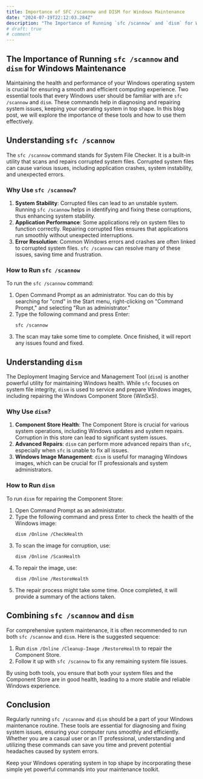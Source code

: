 ```yaml
---
title: Importance of SFC /scannow and DISM for Windows Maintenance
date: "2024-07-19T22:12:03.284Z"
description: "The Importance of Running `sfc /scannow` and `dism` for Windows Maintenance"
# draft: true
# comment
---
```


## The Importance of Running `sfc /scannow` and `dism` for Windows Maintenance

Maintaining the health and performance of your Windows operating system is crucial for ensuring a smooth and efficient computing experience. Two essential tools that every Windows user should be familiar with are `sfc /scannow` and `dism`. These commands help in diagnosing and repairing system issues, keeping your operating system in top shape. In this blog post, we will explore the importance of these tools and how to use them effectively.

## Understanding `sfc /scannow`

The `sfc /scannow` command stands for System File Checker. It is a built-in utility that scans and repairs corrupted system files. Corrupted system files can cause various issues, including application crashes, system instability, and unexpected errors.

### Why Use `sfc /scannow`?

1. **System Stability**: Corrupted files can lead to an unstable system. Running `sfc /scannow` helps in identifying and fixing these corruptions, thus enhancing system stability.
2. **Application Performance**: Some applications rely on system files to function correctly. Repairing corrupted files ensures that applications run smoothly without unexpected interruptions.
3. **Error Resolution**: Common Windows errors and crashes are often linked to corrupted system files. `sfc /scannow` can resolve many of these issues, saving time and frustration.

### How to Run `sfc /scannow`

To run the `sfc /scannow` command:

1. Open Command Prompt as an administrator. You can do this by searching for "cmd" in the Start menu, right-clicking on "Command Prompt," and selecting "Run as administrator."
2. Type the following command and press Enter:
   ```shell
   sfc /scannow
   ```
3. The scan may take some time to complete. Once finished, it will report any issues found and fixed.

## Understanding `dism`

The Deployment Imaging Service and Management Tool (`dism`) is another powerful utility for maintaining Windows health. While `sfc` focuses on system file integrity, `dism` is used to service and prepare Windows images, including repairing the Windows Component Store (WinSxS).

### Why Use `dism`?

1. **Component Store Health**: The Component Store is crucial for various system operations, including Windows updates and system repairs. Corruption in this store can lead to significant system issues.
2. **Advanced Repairs**: `dism` can perform more advanced repairs than `sfc`, especially when `sfc` is unable to fix all issues.
3. **Windows Image Management**: `dism` is useful for managing Windows images, which can be crucial for IT professionals and system administrators.

### How to Run `dism`

To run `dism` for repairing the Component Store:

1. Open Command Prompt as an administrator.
2. Type the following command and press Enter to check the health of the Windows image:
   ```shell
   dism /Online /CheckHealth
   ```
3. To scan the image for corruption, use:
   ```shell
   dism /Online /ScanHealth
   ```
4. To repair the image, use:
   ```shell
   dism /Online /RestoreHealth
   ```
5. The repair process might take some time. Once completed, it will provide a summary of the actions taken.

## Combining `sfc /scannow` and `dism`

For comprehensive system maintenance, it is often recommended to run both `sfc /scannow` and `dism`. Here is the suggested sequence:

1. Run `dism /Online /Cleanup-Image /RestoreHealth` to repair the Component Store.
2. Follow it up with `sfc /scannow` to fix any remaining system file issues.

By using both tools, you ensure that both your system files and the Component Store are in good health, leading to a more stable and reliable Windows experience.

## Conclusion

Regularly running `sfc /scannow` and `dism` should be a part of your Windows maintenance routine. These tools are essential for diagnosing and fixing system issues, ensuring your computer runs smoothly and efficiently. Whether you are a casual user or an IT professional, understanding and utilizing these commands can save you time and prevent potential headaches caused by system errors.

Keep your Windows operating system in top shape by incorporating these simple yet powerful commands into your maintenance toolkit.

